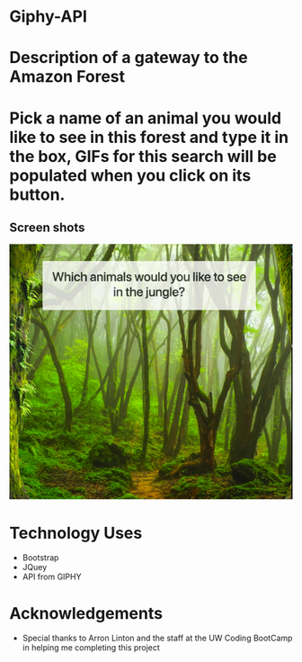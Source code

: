 # Giphy-API
# Description of a gateway to the Amazon Forest
# Pick a name of an animal you would like to see in this forest and type it in the box, GIFs for this search will be populated when you click on its button.
## Screen shots
![Front Page](assets/images/screenshot.png)



# Technology Uses
- Bootstrap
- JQuey
- API from GIPHY

# Acknowledgements

* Special thanks to Arron Linton and the staff at the UW Coding BootCamp in helping me completing this project
